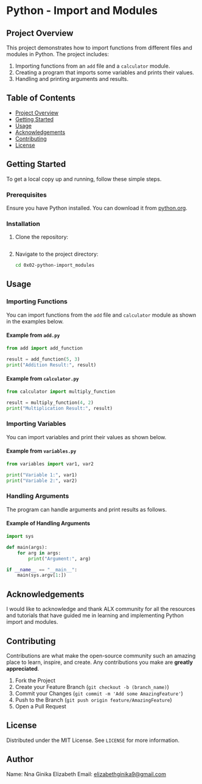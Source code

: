 # Python - Import and Modules

## Project Overview

This project demonstrates how to import functions from different files and modules in Python. The project includes:

1. Importing functions from an `add` file and a `calculator` module.
2. Creating a program that imports some variables and prints their values.
3. Handling and printing arguments and results.

## Table of Contents

- [Project Overview](#project-overview)
- [Getting Started](#getting-started)
- [Usage](#usage)
- [Acknowledgements](#acknowledgements)
- [Contributing](#contributing)
- [License](#license)

## Getting Started

To get a local copy up and running, follow these simple steps.

### Prerequisites

Ensure you have Python installed. You can download it from [python.org](https://www.python.org/).

### Installation

1. Clone the repository:
   ```sh
   ```
2. Navigate to the project directory:
   ```sh
   cd 0x02-python-import_modules
   ```

## Usage

### Importing Functions

You can import functions from the `add` file and `calculator` module as shown in the examples below.

#### Example from `add.py`

```python
from add import add_function

result = add_function(5, 3)
print("Addition Result:", result)
```

#### Example from `calculator.py`

```python
from calculator import multiply_function

result = multiply_function(4, 2)
print("Multiplication Result:", result)
```

### Importing Variables

You can import variables and print their values as shown below.

#### Example from `variables.py`

```python
from variables import var1, var2

print("Variable 1:", var1)
print("Variable 2:", var2)
```

### Handling Arguments

The program can handle arguments and print results as follows.

#### Example of Handling Arguments

```python
import sys

def main(args):
    for arg in args:
        print("Argument:", arg)

if __name__ == "__main__":
    main(sys.argv[1:])
```

## Acknowledgements

I would like to acknowledge and thank ALX community for all the resources and tutorials that have guided me in learning and implementing Python import and modules.

## Contributing

Contributions are what make the open-source community such an amazing place to learn, inspire, and create. Any contributions you make are **greatly appreciated**.

1. Fork the Project
2. Create your Feature Branch (`git checkout -b (branch_name)`)
3. Commit your Changes (`git commit -m 'Add some AmazingFeature'`)
4. Push to the Branch (`git push origin feature/AmazingFeature`)
5. Open a Pull Request

## License

Distributed under the MIT License. See `LICENSE` for more information.

## Author
Name: Nna Ginika Elizabeth
Email: elizabethginika9@gmail.com
